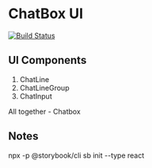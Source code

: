 # ChatBox UI

[![Build Status](https://travis-ci.com/gmetrixr/chatbox-ui.svg?branch=master)](https://travis-ci.com/gmetrixr/chatbox-ui)

## UI Components

1. ChatLine
2. ChatLineGroup
3. ChatInput

All together - Chatbox

## Notes

npx -p @storybook/cli sb init --type react
